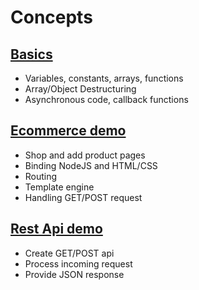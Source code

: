 # Concepts
 
## [Basics](https://github.com/ashishpatill/NodeJS-Practice/tree/main/Basics)
- Variables, constants, arrays, functions
- Array/Object Destructuring
- Asynchronous code, callback functions

## [Ecommerce demo](https://github.com/ashishpatill/NodeJS-Practice/tree/main/ECommerceDemo)
- Shop and add product pages
- Binding NodeJS and HTML/CSS
- Routing
- Template engine
- Handling GET/POST request

## [Rest Api demo](https://github.com/ashishpatill/NodeJS-Practice/tree/main/RestApiDemo)
- Create GET/POST api
- Process incoming request 
- Provide JSON response
